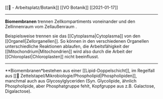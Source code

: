 [[📝 - Arbeitsplatz/Botanik]] [[VO Botanik]] [[2021-01-17]]

---

**Biomembranen** trennen Zellkompartiments voneinander und den Zellinnenraum vom Zellaußenraum .

Beispielsweise trennen sie das [[Cytoplasma|Cytoplasma]] von den [[Organell|Zellorganellen]]. So können in den verschiedenen Organellen unterschiedliche Reaktionen ablaufen, die Arbeitsfähigkeit der [[Mitochondrium|Mitochondrien]] wird also durch die Arbeit der [[Chloroplast|Chloroplasten]] nicht beeinflusst.

---

**Biomembranen*bestehen aus einer [[Lipid-Doppelschicht]], im Regelfall aus [[📄 Zettelstapel/Mikrobiologie/Phospholipid|Phospholipiden]], manchmal auch aus Glycosylglyceriden (Syn. Glycolipide, ähnlich Phospholipide, aber Phosphatgruppe fehlt, Kopfgruppe aus z.B. Galactose, Digalactose).